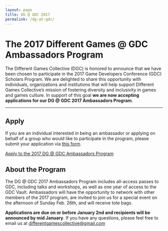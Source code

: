 ```yaml
---
layout: page
title: DG @ GDC 2017
permalink: /dg-at-gdc/
---
```


# The 2017 Different Games @ GDC Ambassadors Program

The Different Games Collective (DGC) is honored to announce that we have been chosen to participate in the 2017 Game Developers Conference (GDC) Scholars Program. We are delighted to share this opportunity with individuals, organizations and institutions that will help support Different Games Collective’s mission of fostering diversity and inclusivity in games and games culture. In support of this goal **we are now accepting applications for our DG @ GDC 2017 Ambassadors Program**.

***

## Apply

If you are an individual interested in being an ambassador or applying on behalf of a group who would like to participate in the program, please submit your application via [this form](https://docs.google.com/forms/d/e/1FAIpQLSfLyc-ZG6gNULmuD1wcDnMJyBvGUR8SXxlOD5RHlMZ0aSB99Q/viewform?c=0&w=1).

<div class="pw-call-to-action">
  <a href="https://docs.google.com/forms/d/e/1FAIpQLSfLyc-ZG6gNULmuD1wcDnMJyBvGUR8SXxlOD5RHlMZ0aSB99Q/viewform?c=0&w=1" class="btn btn-lg btn-callout pw-btn">
    Apply to the 2017 DG @ GDC Ambassadors Program
  </a>
</div>

## About the Program

The DG @ GDC 2017 Ambassadors Program includes all-access passes to GDC, including talks and workshops, as well as one year of access to the GDC Vault. Ambassadors will have the opportunity to network with other members of the 2017 program, are invited to join us for a special event on the afternoon of Sunday Feb. 26th, and will receive tote bags.

**Applications are due on or before January 2nd and recipients will be announced by mid January**. If you have any questions, please feel free to email us at differentgamescollective@gmail.com
